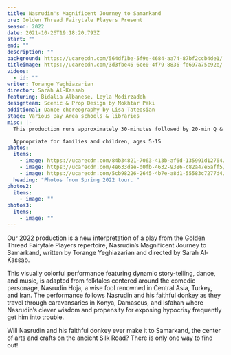 ```yaml
---
title: Nasrudin's Magnificent Journey to Samarkand
pre: Golden Thread Fairytale Players Present
season: 2022
date: 2021-10-26T19:18:20.793Z
start: ""
end: ""
description: ""
background: https://ucarecdn.com/564df1be-5f9e-4684-aa74-87bf2ccb4de1/
titleimage: https://ucarecdn.com/3d3fbe46-6ce0-4f79-8836-fd697a75c92e/
videos:
  - id: ""
writer: Torange Yeghiazarian
director: Sarah Al-Kassab
featuring: Bidalia Albanese, Leyla Modirzadeh
designteam: Scenic & Prop Design by Mokhtar Paki
additional: Dance choreography by Lisa Tateosian
stage: Various Bay Area schools & libraries
misc: |-
  This production runs approximately 30-minutes followed by 20-min Q & A session

  Appropriate for families and children, ages 5-15
photos:
  items:
    - image: https://ucarecdn.com/84b34821-7063-413b-af6d-135991d12764/
    - image: https://ucarecdn.com/4e633dae-d0fb-4632-9386-c82a47e5aff5/
    - image: https://ucarecdn.com/5cb98226-2645-4b7e-a8d1-55583c7277d4/
  heading: "Photos from Spring 2022 tour. "
photos2:
  items:
    - image: ""
photos3:
  items:
    - image: ""
---
```

Our 2022 production is a new interpretation of a play from the Golden Thread Fairytale Players repertoire, Nasrudin’s Magnificent Journey to Samarkand, written by Torange Yeghiazarian and directed by Sarah Al-Kassab.

This visually colorful performance featuring dynamic story-telling, dance, and music, is adapted from folktales centered around the comedic personage, Nasrudin Hoja, a wise fool renowned in Central Asia, Turkey, and Iran. The performance follows Nasrudin and his faithful donkey as they travel through caravansaries in Konya, Damascus, and Isfahan where Nasrudin’s clever wisdom and propensity for exposing hypocrisy frequently get him into trouble.

Will Nasrudin and his faithful donkey ever make it to Samarkand, the center of arts and crafts on the ancient Silk Road? There is only one way to find out!
